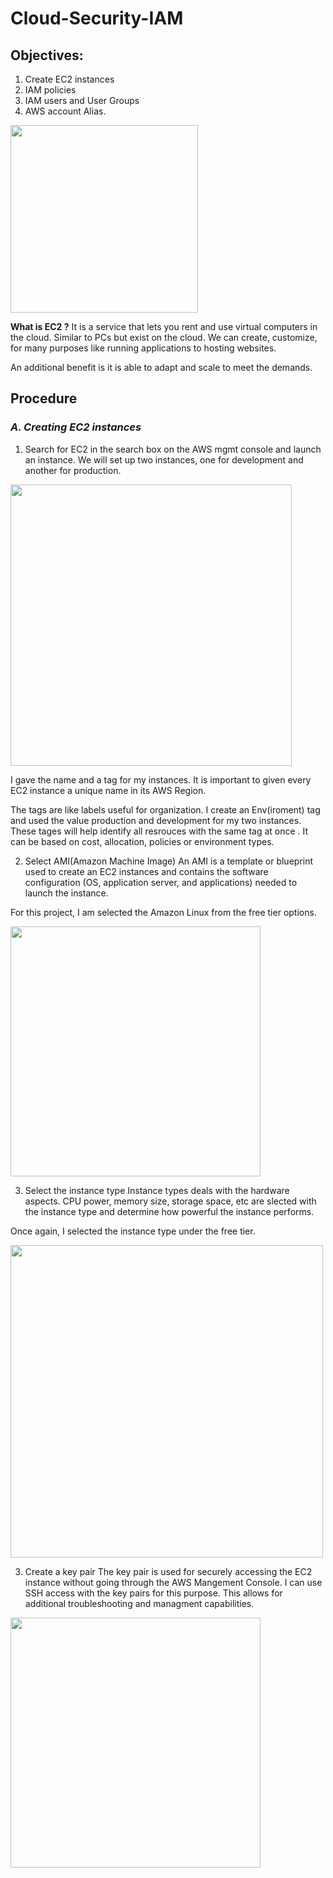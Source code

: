 # Cloud-Security-IAM

## Objectives:
1. Create EC2 instances
2. IAM policies
3. IAM users and User Groups
4. AWS account Alias.

<img src= "https://github.com/user-attachments/assets/8df8fc70-3fa0-495c-a659-00dd86707741" width = "300">

**What is EC2 ?**
It is a service that lets you rent and use virtual computers in the cloud. Similar to PCs but exist on the cloud. We can create, customize, for many purposes like running applications to hosting websites. 

An additional benefit is it is able to adapt and scale to meet the demands. 

## Procedure
### *A. Creating EC2 instances*
1. Search for EC2 in the search box on the AWS mgmt console and launch an instance.
We will set up two instances, one for development and another for production.

<img src= "https://github.com/user-attachments/assets/477a5223-fb5e-41be-912a-54885e0a7780" width = "450">

I gave the name and a tag for my instances. It is important to given every EC2 instance a unique name in its AWS Region. 

The tags are like labels useful for organization. I create an Env(iroment) tag and used the value production and development for my two instances. These tages will help identify all resrouces with the same tag at once . It can be based on cost, allocation, policies or environment types. 

2. Select AMI(Amazon Machine Image)
An AMI is a template or blueprint used to create an EC2 instances and contains the software configuration (OS, application server, and applications) needed to launch the instance. 

For this project, I am selected the Amazon Linux from the free tier options.

<img src = "https://github.com/user-attachments/assets/79807909-da88-4139-8a18-84407f8036b8" width = "400">

3. Select the instance type
Instance types deals with the hardware aspects. CPU power, memory size, storage space, etc are slected with the instance type and determine how powerful the instance performs.

Once again, I selected the instance type under the free tier. 

<img src = "https://github.com/user-attachments/assets/f3d1a30a-63d5-4929-affc-13195cc4d476" width = "500">

3. Create a key pair
The key pair  is used for securely accessing the EC2 instance without going through the AWS Mangement Console. I can use SSH access with the key pairs for this purpose. This allows for additional troubleshooting and managment capabilities.

<img src ="https://github.com/user-attachments/assets/b702187f-b8e1-4c20-b071-9371ad27b832" width = "400">


 


